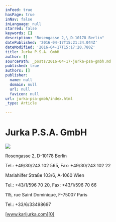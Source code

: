 ```yaml
---
inFeed: true
hasPage: true
inNav: false
inLanguage: null
starred: false
keywords: []
description: "Rosengasse 2,\_D-10178 Berlin"
datePublished: '2016-04-17T15:21:34.044Z'
dateModified: '2016-04-17T15:17:20.780Z'
title: Jurka P.S.A. GmbH
author: []
sourcePath: _posts/2016-04-17-jurka-psa-gmbh.md
published: true
authors: []
publisher:
  name: null
  domain: null
  url: null
  favicon: null
url: jurka-psa-gmbh/index.html
_type: Article

---
```

# Jurka P.S.A. GmbH
![](https://imgflo.herokuapp.com/graph/vahj1ThiexotieMo/2bd8b4fe7361e74cff6148f3ddd34483/passthrough.jpg?height=600&input=https%3A%2F%2Fthe-grid-user-content.s3-us-west-2.amazonaws.com%2F59cb6437-655a-45fe-83a5-fb3d8786efc5.jpg&width=400)

Rosengasse 2, D-10178 Berlin

Tel.: +49/30/243 102 565, Fax: +49/30/243 102 22

Mariahilfer Straße 103/6, A-1060 Wien

Tel.: +43/1/596 70 20, Fax: +43/1/596 70 66

115, rue Saint Dominique, F-75007 Paris

Tel.: +33/6/33498697

[www.karljurka.com][0]

[0]: http://www.karljurka.com/